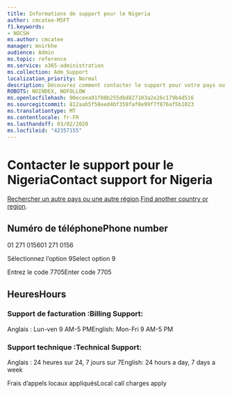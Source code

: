 ```yaml
---
title: Informations de support pour le Nigeria
author: cmcatee-MSFT
f1.keywords:
- NOCSH
ms.author: cmcatee
manager: mnirkhe
audience: Admin
ms.topic: reference
ms.service: o365-administration
ms.collection: Adm_Support
localization_priority: Normal
description: Découvrez comment contacter le support pour votre pays ou région.
ROBOTS: NOINDEX, NOFOLLOW
ms.openlocfilehash: 90eceea91f08b255dbd827103a2e26c179b4d516
ms.sourcegitcommit: 812aab5f58eed4bf359faf0e99f7f876af5b1023
ms.translationtype: MT
ms.contentlocale: fr-FR
ms.lasthandoff: 03/02/2020
ms.locfileid: "42357155"
---
```

# <a name="contact-support-for-nigeria"></a><span data-ttu-id="7ba57-103">Contacter le support pour le Nigeria</span><span class="sxs-lookup"><span data-stu-id="7ba57-103">Contact support for Nigeria</span></span>

<span data-ttu-id="7ba57-104">[Rechercher un autre pays ou une autre région](../contact-support-for-business-products.md).</span><span class="sxs-lookup"><span data-stu-id="7ba57-104">[Find another country or region](../contact-support-for-business-products.md).</span></span>

## <a name="phone-number"></a><span data-ttu-id="7ba57-105">Numéro de téléphone</span><span class="sxs-lookup"><span data-stu-id="7ba57-105">Phone number</span></span>
<span data-ttu-id="7ba57-106">01 271 0156</span><span class="sxs-lookup"><span data-stu-id="7ba57-106">01 271 0156</span></span>

<span data-ttu-id="7ba57-107">Sélectionnez l’option 9</span><span class="sxs-lookup"><span data-stu-id="7ba57-107">Select option 9</span></span>

<span data-ttu-id="7ba57-108">Entrez le code 7705</span><span class="sxs-lookup"><span data-stu-id="7ba57-108">Enter code 7705</span></span>

## <a name="hours"></a><span data-ttu-id="7ba57-109">Heures</span><span class="sxs-lookup"><span data-stu-id="7ba57-109">Hours</span></span>
### <a name="billing-support"></a><span data-ttu-id="7ba57-110">Support de facturation :</span><span class="sxs-lookup"><span data-stu-id="7ba57-110">Billing Support:</span></span>

<span data-ttu-id="7ba57-111">Anglais : Lun-ven 9 AM-5 PM</span><span class="sxs-lookup"><span data-stu-id="7ba57-111">English: Mon-Fri 9 AM-5 PM</span></span>

### <a name="technical-support"></a><span data-ttu-id="7ba57-112">Support technique :</span><span class="sxs-lookup"><span data-stu-id="7ba57-112">Technical Support:</span></span>

<span data-ttu-id="7ba57-113">Anglais : 24 heures sur 24, 7 jours sur 7</span><span class="sxs-lookup"><span data-stu-id="7ba57-113">English: 24 hours a day, 7 days a week</span></span>

<span data-ttu-id="7ba57-114">Frais d’appels locaux appliqués</span><span class="sxs-lookup"><span data-stu-id="7ba57-114">Local call charges apply</span></span>
